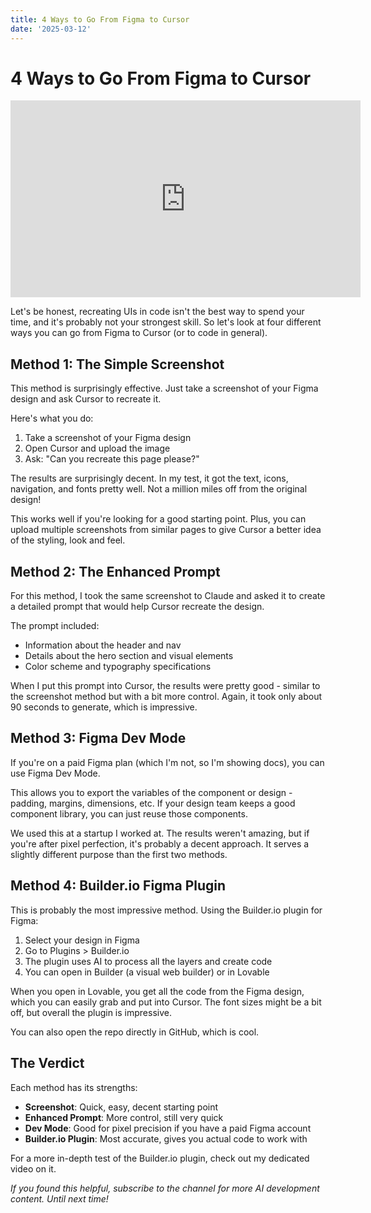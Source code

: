 ```yaml
---
title: 4 Ways to Go From Figma to Cursor
date: '2025-03-12'
---
```


# 4 Ways to Go From Figma to Cursor

<iframe width="560" height="315" src="https://www.youtube.com/embed/UtL5aK6Zw58" title="YouTube video player" frameborder="0" allow="accelerometer; autoplay; clipboard-write; encrypted-media; gyroscope; picture-in-picture; web-share" referrerpolicy="strict-origin-when-cross-origin" allowfullscreen></iframe>

Let's be honest, recreating UIs in code isn't the best way to spend your time, and it's probably not your strongest skill. So let's look at four different ways you can go from Figma to Cursor (or to code in general).

## Method 1: The Simple Screenshot

This method is surprisingly effective. Just take a screenshot of your Figma design and ask Cursor to recreate it.

Here's what you do:
1. Take a screenshot of your Figma design
2. Open Cursor and upload the image
3. Ask: "Can you recreate this page please?"

The results are surprisingly decent. In my test, it got the text, icons, navigation, and fonts pretty well. Not a million miles off from the original design!

This works well if you're looking for a good starting point. Plus, you can upload multiple screenshots from similar pages to give Cursor a better idea of the styling, look and feel.

## Method 2: The Enhanced Prompt

For this method, I took the same screenshot to Claude and asked it to create a detailed prompt that would help Cursor recreate the design.

The prompt included:
- Information about the header and nav
- Details about the hero section and visual elements
- Color scheme and typography specifications

When I put this prompt into Cursor, the results were pretty good - similar to the screenshot method but with a bit more control. Again, it took only about 90 seconds to generate, which is impressive.

## Method 3: Figma Dev Mode

If you're on a paid Figma plan (which I'm not, so I'm showing docs), you can use Figma Dev Mode.

This allows you to export the variables of the component or design - padding, margins, dimensions, etc. If your design team keeps a good component library, you can just reuse those components.

We used this at a startup I worked at. The results weren't amazing, but if you're after pixel perfection, it's probably a decent approach. It serves a slightly different purpose than the first two methods.

## Method 4: Builder.io Figma Plugin

This is probably the most impressive method. Using the Builder.io plugin for Figma:

1. Select your design in Figma
2. Go to Plugins > Builder.io
3. The plugin uses AI to process all the layers and create code
4. You can open in Builder (a visual web builder) or in Lovable

When you open in Lovable, you get all the code from the Figma design, which you can easily grab and put into Cursor. The font sizes might be a bit off, but overall the plugin is impressive.

You can also open the repo directly in GitHub, which is cool.

## The Verdict

Each method has its strengths:
- **Screenshot**: Quick, easy, decent starting point
- **Enhanced Prompt**: More control, still very quick
- **Dev Mode**: Good for pixel precision if you have a paid Figma account
- **Builder.io Plugin**: Most accurate, gives you actual code to work with

For a more in-depth test of the Builder.io plugin, check out my dedicated video on it.

*If you found this helpful, subscribe to the channel for more AI development content. Until next time!*
